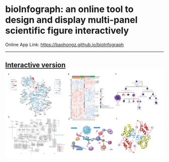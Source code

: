 # bioInfograph: an online tool to design and display multi-panel scientific figure interactively

Online App Link: https://baohongz.github.io/bioInfograph

---
[Interactive version](https://baohongz.github.io/bioInfograph/figure/Fig1.html)
![bioInfograph](figure/Figure1.jpg?raw=true "bioInfograph")
---

